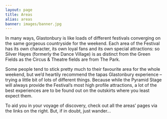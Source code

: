```yaml
---
layout: page
title: Areas
alias: areas
banner: images/banner.jpg
---
```

In many ways, Glastonbury is like loads of different festivals converging on the same gorgeous countryside for the weekend. Each area of the Festival has its own character, its own loyal fans and its own special attractions: so Silver Hayes (formerly the Dance Village) is as distinct from the Green Fields as the Circus &amp; Theatre fields are from The Park.

Some people tend to stick pretty much to their favourite area for the whole weekend, but we’d heartily recommend the tapas Glastonbury experience – trying a little bit of lots of different things. Because while the Pyramid Stage will always provide the Festival’s most high profile attractions, a lot of the best experiences are to be found out on the outskirts where you least expect them.

To aid you in your voyage of discovery, check out all the areas’ pages via the links on the right. But, if in doubt, just wander...

<a href="http://cdn.glastonburyfestivals.co.uk/wp-content/uploads/2014/03/map16june14.png" target="_blank"><img alt="" src="http://cdn.glastonburyfestivals.co.uk/wp-content/uploads/2014/03/fineguide-2014590.png"></a>